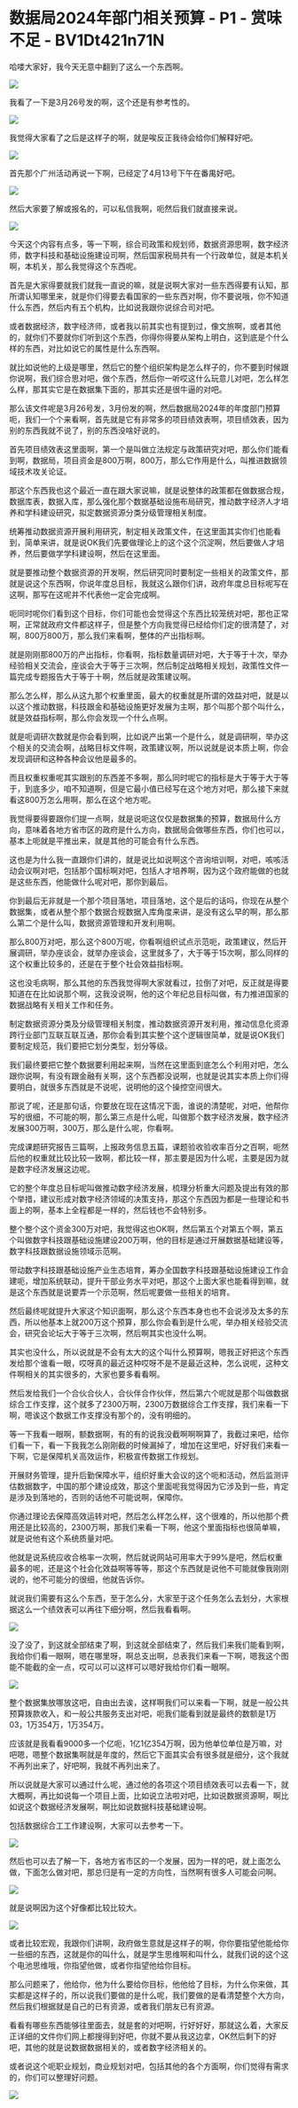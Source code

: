 # 数据局2024年部门相关预算 - P1 - 赏味不足 - BV1Dt421n71N

哈喽大家好，我今天无意中翻到了这么一个东西啊。

![](img/a97792262401e34e3fcfdf0db8503959_1.png)

我看了一下是3月26号发的啊，这个还是有参考性的。

![](img/a97792262401e34e3fcfdf0db8503959_3.png)

我觉得大家看了之后是这样子的啊，就是唉反正我待会给你们解释好吧。

![](img/a97792262401e34e3fcfdf0db8503959_5.png)

首先那个广州活动再说一下啊，已经定了4月13号下午在番禺好吧。

![](img/a97792262401e34e3fcfdf0db8503959_7.png)

然后大家要了解或报名的，可以私信我啊，呃然后我们就直接来说。

![](img/a97792262401e34e3fcfdf0db8503959_9.png)

今天这个内容有点多，等一下啊，综合司政策和规划师，数据资源思啊，数字经济师，数字科技和基础设施建设司啊，然后国家税局共有一个行政单位，就是本机关啊，本机关，那么我觉得这个东西呢。

首先是大家得要就我们就我一直说的嘛，就是说啊大家对一些东西得要有认知，那所谓认知哪里来，就是你们得要去看国家的一些东西对啊，你不要说哦，你不知道什么东西，然后内有五个机构，比如说我跟你说综合司对吧。

或者数据经济，数字经济师，或者我以前其实也有提到过，像文旅啊，或者其他的，就你们不要就你们听到这个东西，你得你得要从架构上明白，这到底是个什么样的东西，对比如说它的属性是什么东西啊。

就比如说他的上级是哪里，然后它的整个组织架构是怎么样子的，你不要到时候跟你说啊，我们综合思对吧，做个东西，然后你一听哎这什么玩意儿对吧，怎么样怎么样，那其实它是在数据集下面的，那其实还是很牛逼的对吧。

那么该文件呢是3月26号发，3月份发的啊，然后数据局2024年的年度部门预算呃，我们一个个来看啊，首先就是它有非常多的项目绩效表啊，项目绩效表，因为别的东西我就不说了，别的东西没啥好说的。

首先项目绩效表这里面啊，第一个是叫做立法规定与政策研究对吧，那么你们能看到啊，数据局，项目资金是800万啊，800万，那么它作用是什么，叫推进数据领域技术攻关论证。

那这个东西我也这个最近一直在跟大家说嘛，就是说整体的政策都在做数据合规，数据库表，数据入库，那么强化那个数据基础设施布局研究，推动数字经济人才培养和学科建设研究，拟定数据资源分类分级管理相关制度。

统筹推动数据资源开展利用研究，制定相关政策文件，在这里面其实你们也能看到，简单来讲，就是说OK我们先要做理论上的这个这个沉淀啊，然后要做人才培养，然后要做学学科建设啊，然后在这里面。

就是要推动整个数据资源的开发啊，然后研究同时要制定一些相关的政策文件，那就是说这个东西啊，你说年度总目标，我就这么跟你们讲，政府年度总目标呢写在这啊，那写在这呢并不代表他一定会完成啊。

呃同时呢你们看到这个目标，你们可能也会觉得这个东西比较笼统对吧，那也正常啊，正常就政府文件都这样子，但是整个方向我觉得已经给你们定的很清楚了，对啊，800万800万，那么我们来看啊，整体的产出指标啊。

就是刚刚那800万的产出指标，你看啊，指标数量调研对吧，大于等于十次，举办经验相关交流会，座谈会大于等于三次啊，然后制定战略相关规划，政策性文件一篇完成专题报告大于等于十啊，然后就是政策建议啊。

那么怎么样，那么从这九那个权重里面，最大的权重就是所谓的效益对吧，就是以以这个推动数据，科技跟金和基础设施更好发展为主啊，那个叫那个那个叫什么，就是效益指标啊，那么你会发现一个什么点啊。

就是呃调研次数就是你会看到啊，比如说产出第一个是什么，就是调研啊，举办这个相关的交流会啊，战略目标文件啊，政策建议啊，所以说就是说本质上啊，你会发现调研和这种各种会议他是最多的。

而且权重权重呢其实跟别的东西差不多啊，那么同时呢它的指标是大于等于大于等于，到底多少，咱不知道啊，但是它最小值已经写在这个地方对吧，那么接下来就看这800万怎么用啊，那么在这个地方呢。

我觉得要得要跟你们提一点啊，就是说呃这仅仅是数据集的预算，数据局什么方向，意味着各地方省市区的政府是什么方向，数据局会做哪些东西，你们也可以，基本上呃就是平推出来，就是其他的可能会有什么东西。

这也是为什么我一直跟你们讲的，就是说比如说啊这个咨询培训啊，对吧，咳咳活动会议啊对吧，包括那个国标啊对吧，包括人才培养啊，因为这个政府能做的也就是这些东西，他能做什么呢对吧，那你到最后。

你到最后无非就是一个那个项目落地，项目落地，这个是后的话吗，你现在从整个数据集，或者从整个那个数据合规数据入库角度来讲，是没有这么早的啊，那么那么第二个是什么叫，数据资源管理和开发利用啊。

那么800万对吧，那么这个800万呢，你看啊组织试点示范呃，政策建议，然后开展调研，举办座谈会，就举办座谈会，这里就多了，大于等于15次啊，那么同样的这个权重比较多的，还是在于整个社会效益指标啊。

这也没毛病啊，那么其他的东西我觉得啊大家就看过，拉倒了对吧，反正就是得要知道在在比如说那个啊，这我没说啊，他的这个年纪总目标叫做，有力推进国家的数据战略有关相关工作和任务。

制定数据资源分类及分级管理相关制度，推动数据资源开发利用，推动信息化资源跨行业部门互联互联互通，那你会看到其实整个这个逻辑很简单，就是说OK我们要制定规范，我们要把它划分类型，划分等级。

我们最终要把它整个数据要利用起来啊，当然在这里面到底怎么个利用对吧，怎么跟你说啊，有没有跟金融有关啊，这个东西都没说啊，也就是说其实本质上你们得要明白，就很多东西就是不说呢，说明他的这个操控空间很大。

那说了呢，还是那句话，你要放在现在这情况下面，谁说的清楚呢，对吧，他帮你写的很细，不可能的啊，那么第三点是什么呢，叫做那个数字经济发展，数字经济发展300万啊，300万，那么是什么呢，你看啊。

完成课题研究报告三篇啊，上报政务信息五篇，课题验收验收率百分之百啊，呃然后他的权重就比较比较一致啊，都比较一样，那主要是因为什么呢，主要是因为就是数字经济发展这边呢。

它的整个年度总目标呢叫做推动数字经济发展，梳理分析重大问题及提出有效的那个举措，建议形成对数字经济领域的决策支持，那这个东西因为都是一些理论和书面上的啊，基本上全程都是一样的，然后钱也不会特别多。

整个整个这个资金300万对吧，我觉得这也OK啊，然后第五个对第五个啊，第五个叫做数字科技跟基础设施建设200万啊，他的目标是通过开展数据基础建设等，数字科技跟数据设施领域示范啊。

带动数字科技跟基础设施产业生态培育，筹办全国数字科技跟基础设施建设工作会建呃，增加系统联动，提升干部业务水平对吧，那这个上面大家也能看得到嘛，就是这个东西就是说要弄一个示范啊，然后呢要做一些相关的培育。

然后最终呢就提升大家这个知识面啊，那么这个东西本身也也不会说涉及太多的东西，所以他基本上就200万这个预算，那么你会看到是什么呢，举办相关经验交流会，研究会论坛大于等于三次啊，然后啊其实也没什么啊。

其实也没什么，所以说就是不会有太大的这个叫什么预算啊，嗯我正好把这个东西发给那个谁看一眼，哎呀真的最近这种哎呀不是不是最近这种，怎么说呢，这种文件啊相关的其实很多的，大家也要多看看啊。

然后发给我们一个合伙合伙人，合伙伴合作伙伴，然后第六个呢就是那个叫做数据综合工作支撑，这个就多了2300万啊，2300万数据综合工作支撑，我们来看一下啊，嗯诶这个数据工作支撑没有那个的，没有明细的。

等一下我看一眼啊，额数据啊，有的有的说我没截啊啊啊算了，我截过来吧，给你们看一下，看一下我我怎么刚刚截的时候漏掉了，增加在这里吧，好好我们来看一下啊，它是保障机关高效运作，积极宣传数据工作规划。

开展财务管理，提升后勤保障水平，组织好重大会议的这个呃和活动，然后监测评估数据数字，中国的那个建设成效，那这个里面呢我觉得因为它涉及到一些，肯定是涉及到落地的，否则的话他不可能说啊，保障你。

你通过理论去保障高效运转对吧，然后怎么样怎么样，这个很难的，所以他那个费用还是比较高的，2300万啊，那我们来看一下啊，他这个里面指标也很简单嘛，就是说他有这个系统质量对吧。

他就是说系统应收合格率一次啊，然后就说网站可用率大于99%是吧，然后权重最多的呢，还是这个社会化效益啊等等等，那这个东西就是说他不可能就像我刚刚说的，他不可能分的很细，他就告诉你。

就说我们需要有这么个东西，至于怎么分，大家至于这个任务怎么去划分，大家根据这么一个绩效表可以再往下细分啊，然后我看看啊。



![](img/a97792262401e34e3fcfdf0db8503959_11.png)

没了没了，到这就全部结束了啊，到这就全部结束了，然后我们来我们能看到啊，我给你们看一眼啊，嗯在哪里呀，啊总支出啊，总表我们来看一下啊，嗯我这个图能不能截的全一点，哎可以可以这样可以嗯好我给你们看一眼啊。



![](img/a97792262401e34e3fcfdf0db8503959_13.png)

整个数据集放哪放这吧，自由出去诶，这样啊我们可以来看一下啊，就是一般公共预算拨款收入，和一般公共服务支出对吧，呃我们能看到就是最终的数额是1万03，1万354万，1万354万。

应该就是我看看9000多一个亿呃，1亿1亿354万啊，因为他单位单位是万嘛，对吧嗯，嗯整个数据集啊就是年度的，然后它下面其实会有很多就是细分，这个我就不再列出来了，好吧啊，我就不再列出来了。

所以说就是大家可以通过什么呢，通过他的各项这个项目绩效表可以去看一下，就大概啊，再比如说每一个项目上面，比如说立法啦对吧，比如说数据资源啊，啊比如说这个数据经济发展啊，啊比如说数据科技基础建设啊。

包括数据综合工工作建设啊，大家可以去参考一下。

![](img/a97792262401e34e3fcfdf0db8503959_15.png)

然后也可以去了解一下，各地方省市区的一个发展，因为一样的吧，就上面怎么做，下面怎么做对吧，那总归是有一定的方向性，当然啊有很多人可能会问啊。



![](img/a97792262401e34e3fcfdf0db8503959_17.png)

就是说啊因为这个好像都比较比较大。

![](img/a97792262401e34e3fcfdf0db8503959_19.png)

或者比较宏观，我跟你们讲啊，政府做生意就是这样子的啊，你你要指望他能给你一些细的东西，这就是你的叫什么，就是学生思维啊和叫什么，就我们说的这个这个电池思维哦，你指望他做，或者你指望他给你目标。

那么问题来了，他给你，他为什么要给你目标，他他给了目标，为什么你来做，其实都是这样子的，所以说我们要做的是什么呢，我们要做的是看清楚整个大方向，然后我们根据就是自己的已有资源，或者我们朋友已有资源。

看看有哪些东西能够往里面去，就是套的对吧啊，行好好好，那就这么着，大家反正详细的文件你们网上都搜得到好吧，你就不要从我这边拿，OK然后剩下的好吧，其他的就是说数据数据相关的，或者数字经济相关的。

或者说这个呃职业规划，商业规划对吧，包括其他的各个方面啊，你们觉得有需求的，你们可以整理好问题。

![](img/a97792262401e34e3fcfdf0db8503959_21.png)